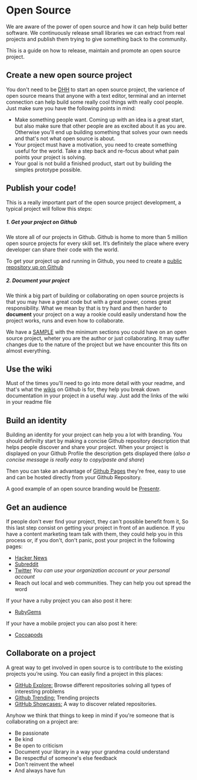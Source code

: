 # Open Source

We are aware of the power of open source and how it can help build better software. We continuously release small libraries we can extract from real projects and publish them trying to give something back to the community.

This is a guide on how to release, maintain and promote an open source project.

## Create a new open source project

You don't need to be [DHH](https://twitter.com/dhh?lang=es) to start an open source project, the varience of open source means that anyone with a text editor, terminal and an internet connection can help build some really cool things with really cool people. Just make sure you have the following points in mind: 

- Make something people want. Coming up with an idea is a great start, but also make sure that other people are as excited about it as you are. Otherwise you'll end up building something that solves your own needs and that's not what open source is about. 
- Your project must have a motivation, you need to create something useful for the world. Take a step back and re-focus about what pain points your project is solving.
- Your goal is not build a finished product, start out by building the simples prototype possible.

## Publish your code!  

This is a really important part of the open source project development, a typical project will follow this steps:

##### 1. Get your project on Github

We store all of our projects in Github. Github is home to more than 5 million open source projects for every skill set. It’s definitely the place where every developer can share their code with the world.

To get your project up and running in Github, you need to create a [public repository up on Github](https://guides.github.com/introduction/getting-your-project-on-github/)

##### 2. Document your project

We think a big part of building or collaborating on open source projects is that you may have a great code but with a great power, comes great responsibility. What we mean by that is try hard and then harder to **document** your project on a way a rookie could easily understand how the project works, runs and even how to collaborate.

We have a [SAMPLE](SAMPLE.md) with the minimum sections you could have on an open source project, wheter you are the author or just collaborating. It may suffer changes due to the nature of the project but we have encounter this fits on almost everything.

## Use the wiki

Must of the times you'll need to go into more detail with your readme, and that's what the [wikis](https://guides.github.com/features/wikis/) on Github is for, they help you break down documentation in your project in a useful way. Just add the links of the wiki in your readme file

## Build an identity

Building an identity for your project can help you a lot with branding. You should definilty start by making a concise Github repository description that helps people discover and share your project. When your project is displayed on your Github Profile the description gets displayed there (*also a concise message is really easy to copy/paste and share*)

Then you can take an advantage of [Github Pages](https://pages.github.com) they're free, easy to use and can be hosted directly from your Github Repository.

A good example of an open source branding would be [Presentr](https://github.com/IcaliaLabs/Presentr).

## Get an audience

If people don't ever find your project, they can't possible benefit from it, So this last step consist on getting your project in front of an audience. If you have a content marketing team talk with them, they could help you in this process or, if you don't, don't panic, post your project in the following pages:

- [Hacker News](https://news.ycombinator.com)
- [Subreddit](https://www.reddit.com/reddits)
- [Twitter](https://www.twitter.com) *You can use your organization account or your personal account*
- Reach out local and web communities. They can help you out spread the word

If your have a ruby project you can also post it here:
- [RubyGems](https://rubygems.org)

If your have a mobile project you can also post it here:
- [Cocoapods](https://cocoapods.org)

## Collaborate on a project

A great way to get involved in open source is to contribute to the existing projects you’re using. You can easily find a project in this places:

- [GitHub Explore:](https://github.com/explore) Browse different repositories solving all types of interesting problems
- [Github Trending:](https://github.com/trending) Trending projects
- [GitHub Showcases:](https://github.com/showcases) A way to discover related repositories.

Anyhow we think that things to keep in mind if you're someone that is collaborating on a project are:

* Be passionate
* Be kind
* Be open to criticism
* Document your library in a way your grandma could understand
* Be respectful of someone's else feedback
* Don't reinvent the wheel
* And always have fun

	
